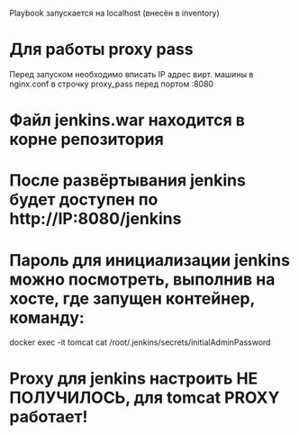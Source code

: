 Playbook запускается на localhost (внесён в inventory)
# Для работы proxy pass
Перед запуском необходимо вписать IP адрес вирт. машины в nginx.conf в строчку proxy_pass перед портом :8080
# Файл jenkins.war находится в корне репозитория

# После развёртывания jenkins будет доступен по http://IP:8080/jenkins
# Пароль для инициализации jenkins можно посмотреть, выполнив на хосте, где запущен контейнер, команду: 
docker exec -it tomcat cat /root/.jenkins/secrets/initialAdminPassword


# Proxy для jenkins настроить НЕ ПОЛУЧИЛОСЬ, для tomcat PROXY работает!
